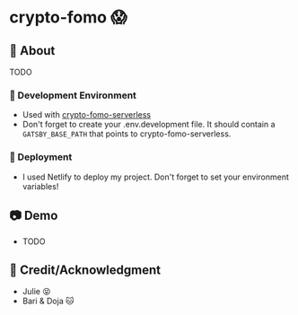 # crypto-fomo 😱

## :beginner: About

TODO

### :nut_and_bolt: Development Environment

- Used with [crypto-fomo-serverless](https://github.com/jwaang/crypto-fomo-serverless)
- Don't forget to create your .env.development file. It should contain a `GATSBY_BASE_PATH` that points to crypto-fomo-serverless.

### :rocket: Deployment

- I used Netlify to deploy my project. Don't forget to set your environment variables!

## :camera: Demo

- TODO

## :star2: Credit/Acknowledgment

- Julie :stuck_out_tongue_closed_eyes:
- Bari & Doja :cat:
